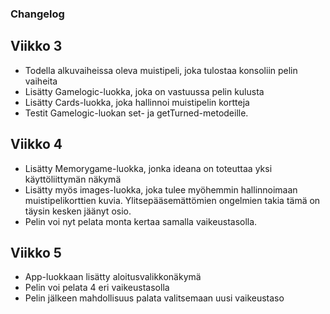 ### Changelog

## Viikko 3
- Todella alkuvaiheissa oleva muistipeli, joka tulostaa konsoliin pelin vaiheita
- Lisätty Gamelogic-luokka, joka on vastuussa pelin kulusta
- Lisätty Cards-luokka, joka hallinnoi muistipelin kortteja
- Testit Gamelogic-luokan set- ja getTurned-metodeille.

## Viikko 4
- Lisätty Memorygame-luokka, jonka ideana on toteuttaa yksi käyttöliittymän näkymä
- Lisätty myös images-luokka, joka tulee myöhemmin hallinnoimaan muistipelikorttien kuvia. Ylitsepääsemättömien ongelmien takia tämä on täysin kesken jäänyt osio.
- Pelin voi nyt pelata monta kertaa samalla vaikeustasolla.

## Viikko 5
- App-luokkaan lisätty aloitusvalikkonäkymä
- Pelin voi pelata 4 eri vaikeustasolla
- Pelin jälkeen mahdollisuus palata valitsemaan uusi vaikeustaso
